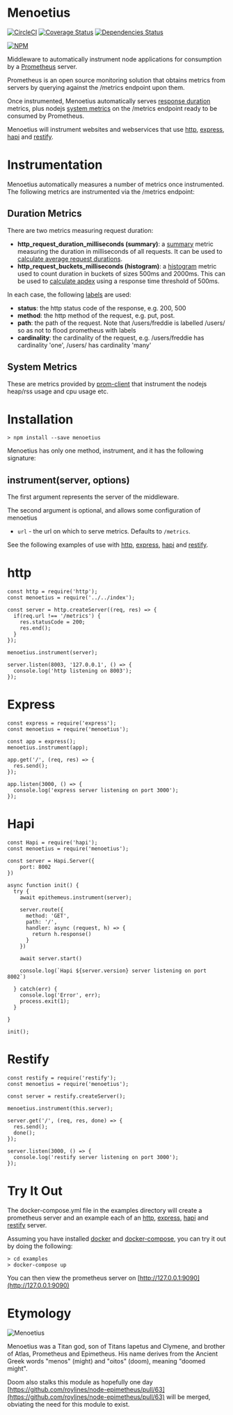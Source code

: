 # Menoetius
[![CircleCI](https://circleci.com/gh/achingbrain/menoetius/tree/master.svg?style=svg)](https://circleci.com/gh/achingbrain/menoetius/tree/master)
[![Coverage Status](https://coveralls.io/repos/github/achingbrain/menoetius/badge.svg)](https://coveralls.io/github/achingbrain/menoetius)
[![Dependencies Status](https://david-dm.org/achingbrain/menoetius/status.svg)](https://david-dm.org/achingbrain/menoetius)

[![NPM](https://nodei.co/npm/menoetius.png)](https://nodei.co/npm/menoetius/)

Middleware to automatically instrument node applications for consumption by a [Prometheus](https://prometheus.io/) server.

Prometheus is an open source monitoring solution that obtains metrics from servers by querying against the /metrics endpoint upon them.

Once instrumented, Menoetius automatically serves [response duration](#duration) metrics, plus nodejs [system metrics](#system) on the /metrics endpoint ready to be consumed by Prometheus.

Menoetius will instrument websites and webservices that use [http](#http), [express](#express), [hapi](#hapi) and [restify](#restify).

# Instrumentation
Menoetius automatically measures a number of metrics once instrumented.
The following metrics are instrumented via the /metrics endpoint:

## <a name="duration"></a> Duration Metrics
There are two metrics measuring request duration:

- **http\_request\_duration\_milliseconds (summary)**: a [summary](https://prometheus.io/docs/concepts/metric_types/#summary) metric measuring the duration in milliseconds of all requests. It can be used to [calculate average request durations](https://prometheus.io/docs/practices/histograms/#count-and-sum-of-observations).
- **http\_request\_buckets\_milliseconds (histogram)**: a [histogram](https://prometheus.io/docs/concepts/metric_types/#histogram) metric used to count duration in buckets of sizes 500ms and 2000ms. This can be used to [calculate apdex](https://prometheus.io/docs/practices/histograms/#apdex-score) using a response time threshold of 500ms.

In each case, the following [labels](https://prometheus.io/docs/practices/naming/#labels) are used:

- **status**: the http status code of the response, e.g. 200, 500
- **method**: the http method of the request, e.g. put, post.
- **path**: the path of the request. Note that /users/freddie is labelled /users/ so as not to flood prometheus with labels
- **cardinality**: the cardinality of the request, e.g. /users/freddie has cardinality 'one', /users/ has cardinality 'many'

## <a name="system"></a> System Metrics
These are metrics provided by [prom-client](https://github.com/siimon/prom-client#default-metrics) that instrument the nodejs heap/rss usage and cpu usage etc.

# Installation
```
> npm install --save menoetius
```

Menoetius has only one method, instrument, and it has the following signature:
## instrument(server, options)

The first argument represents the server of the middleware.

The second argument is optional, and allows some configuration of menoetius

- `url` - the url on which to serve metrics. Defaults to `/metrics`.

See the following examples of use with [http](#http), [express](#express), [hapi](#hapi) and [restify](#restify).

# <a name="http"></a> http
```
const http = require('http');
const menoetius = require('../../index');

const server = http.createServer((req, res) => {
  if(req.url !== '/metrics') {
    res.statusCode = 200;
    res.end();
  }
});

menoetius.instrument(server);

server.listen(8003, '127.0.0.1', () => {
  console.log('http listening on 8003');
});

```
# <a name="express"></a> Express
```
const express = require('express');
const menoetius = require('menoetius');

const app = express();
menoetius.instrument(app);

app.get('/', (req, res) => {
  res.send();
});

app.listen(3000, () => {
  console.log('express server listening on port 3000');
});

```
# <a name="hapi"></a> Hapi
```
const Hapi = require('hapi');
const menoetius = require('menoetius');

const server = Hapi.Server({
    port: 8002
})

async function init() {
  try {
    await epithemeus.instrument(server);

    server.route({
      method: 'GET',
      path: '/',
      handler: async (request, h) => {
        return h.response()
      }
    })

    await server.start()

    console.log(`Hapi ${server.version} server listening on port 8002`)

  } catch(err) {
    console.log('Error', err);
    process.exit(1);
  }

}

init();
```
# <a name="restify"></a> Restify
```
const restify = require('restify');
const menoetius = require('menoetius');

const server = restify.createServer();

menoetius.instrument(this.server);

server.get('/', (req, res, done) => {
  res.send();
  done();
});

server.listen(3000, () => {
  console.log('restify server listening on port 3000');
});

```

# Try It Out
The docker-compose.yml file in the examples directory will create a prometheus server and an example each of an [http](#http), [express](#express), [hapi](#hapi) and [restify](#restify) server.

Assuming you have installed [docker](https://docs.docker.com) and [docker-compose](https://docs.docker.com/compose/install/), you can try it out by doing the following:

```
> cd examples
> docker-compose up
```

You can then view the prometheus server on [http://127.0.0.1:9090](http://127.0.0.1:9090)

# Etymology

![Menoetius](https://www.greekmythology.com/images/mythology/menoetius_152.jpg)

Menoetius was a Titan god, son of Titans Iapetus and Clymene, and brother of Atlas, Prometheus and Epimetheus. His name derives from the Ancient Greek words "menos" (might) and "oitos" (doom), meaning "doomed might".

Doom also stalks this module as hopefully one day [https://github.com/roylines/node-epimetheus/pull/63](https://github.com/roylines/node-epimetheus/pull/63) will be merged, obviating the need for this module to exist.
